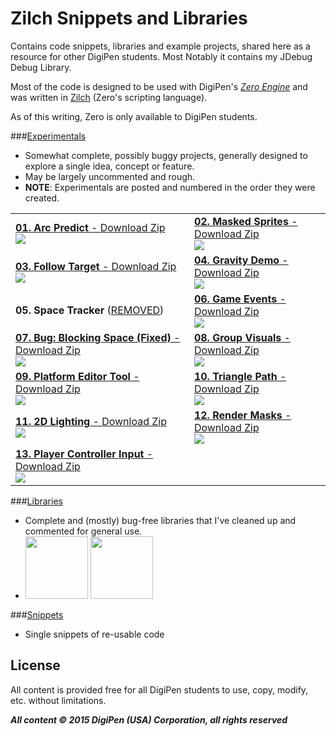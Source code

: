 # Zilch Snippets and Libraries
Contains code snippets, libraries and example projects, shared here as a resource for other DigiPen students. Most Notably it contains my JDebug Debug Library.

Most of the code is designed to be used with DigiPen's *<a href=zero.digipen.edu>Zero Engine</a>* and was written in <a href=http://zero.digipen.edu/Zilch.html>Zilch</a> (Zero's scripting language).

As of this writing, Zero is only available to DigiPen students.


###<a href=https://github.com/JohannesMP/Zilch-Snippets-and-Libraries/tree/master/Experimentals>Experimentals</a>
  * Somewhat complete, possibly buggy projects, generally designed to explore a single idea, concept or feature.
  * May be largely uncommented and rough.
  * **NOTE**: Experimentals are posted and numbered in the order they were created.

|  |  |
|---|---|
| <a href=https://github.com/JohannesMP/Zilch-Snippets-and-Libraries/tree/master/Experimentals/01_Arc_Predict>**01. Arc Predict** - <a href=https://github.com/JohannesMP/Zilch-Snippets-and-Libraries-Files/raw/master/Downloads/Experimentals/01_Arc_Predict_v1.0.zip>Download Zip</a> <br /> <img src=https://raw.githubusercontent.com/JohannesMP/Zilch-Snippets-and-Libraries-Files/master/Screenshots/Experimentals/01_Arc_Predict.gif></a> | <a href=https://github.com/JohannesMP/Zilch-Snippets-and-Libraries/tree/master/Experimentals/01_Masked_Spritest>**02. Masked Sprites** - <a href=https://github.com/JohannesMP/Zilch-Snippets-and-Libraries-Files/blob/master/Downloads/Experimentals/02_Masked_Sprites.v1.0.zip>Download Zip</a> <br /> <img src=https://raw.githubusercontent.com/JohannesMP/Zilch-Snippets-and-Libraries-Files/master/Screenshots/Experimentals/02_Masked_Sprites.gif></a> | 
| <a href=https://github.com/JohannesMP/Zilch-Snippets-and-Libraries/tree/master/Experimentals/03_Follow_Target>**03. Follow Target** - <a href=https://github.com/JohannesMP/Zilch-Snippets-and-Libraries-Files/blob/master/Downloads/Experimentals/03_Follow_Target.v1.0.zip>Download Zip</a> <br /> <img src=https://raw.githubusercontent.com/JohannesMP/Zilch-Snippets-and-Libraries-Files/master/Screenshots/Experimentals/03_Follow_Target.gif></a> | <a href=https://github.com/JohannesMP/Zilch-Snippets-and-Libraries/tree/master/Experimentals/04_Gravity_Demo>**04. Gravity Demo** - <a href=https://github.com/JohannesMP/Zilch-Snippets-and-Libraries-Files/blob/master/Downloads/Experimentals/04_Gravity_Demo.v1.0.zip>Download Zip</a> <br /> <img src=https://raw.githubusercontent.com/JohannesMP/Zilch-Snippets-and-Libraries-Files/master/Screenshots/Experimentals/04_Gravity_Demo.gif></a> | 
| **05. Space Tracker** (<a href=https://github.com/JohannesMP/Zilch-Snippets-and-Libraries/blob/master/Experimentals/05_Space_Tracker_REMOVED/Reason_For_Removal.txt>REMOVED</a>) | <a href=https://github.com/JohannesMP/Zilch-Snippets-and-Libraries/tree/master/Experimentals/06_Game_Events>**06. Game Events** - <a href=https://github.com/JohannesMP/Zilch-Snippets-and-Libraries-Files/blob/master/Downloads/Experimentals/06_Game_Events.v1.0.zip>Download Zip</a> <br /> <img src=https://raw.githubusercontent.com/JohannesMP/Zilch-Snippets-and-Libraries-Files/master/Screenshots/Experimentals/06_GameEvents.png></a> | 
| <a href=https://github.com/JohannesMP/Zilch-Snippets-and-Libraries/tree/master/Experimentals/07_BugDemo_BlockingSpaceBug_FIXED>**07. Bug: Blocking Space (Fixed)** - <a href=https://github.com/JohannesMP/Zilch-Snippets-and-Libraries-Files/blob/master/Downloads/Experimentals/07_BugDemo_BlockingSpaceBug_FIXED.v1.0.zip>Download Zip</a> <br /> <img src=https://raw.githubusercontent.com/JohannesMP/Zilch-Snippets-and-Libraries-Files/master/Screenshots/Experimentals/07_BlockingSpaceBug.png></a> | <a href=https://github.com/JohannesMP/Zilch-Snippets-and-Libraries/tree/master/Experimentals/08_Group_Visuals>**08. Group Visuals** - <a href=https://github.com/JohannesMP/Zilch-Snippets-and-Libraries-Files/blob/master/Downloads/Experimentals/08_Group_Visuals.v1.0.zip>Download Zip</a> <br /> <img src=https://raw.githubusercontent.com/JohannesMP/Zilch-Snippets-and-Libraries-Files/master/Screenshots/Experimentals/02_Masked_Sprites.gif></a> | 
| <a href=https://github.com/JohannesMP/Zilch-Snippets-and-Libraries/tree/master/Experimentals/09_Custom_Platform_Tool>**09. Platform Editor Tool** - <a href=https://github.com/JohannesMP/Zilch-Snippets-and-Libraries-Files/blob/master/Downloads/Experimentals/09_Custom_Platform_Tool.v1.0.zip>Download Zip</a> <br /> <img src=https://raw.githubusercontent.com/JohannesMP/Zilch-Snippets-and-Libraries-Files/master/Screenshots/Experimentals/09_Custom_Platform_Tool.gif></a> | <a href=https://github.com/JohannesMP/Zilch-Snippets-and-Libraries/tree/master/Experimentals/10_Triangle_Path>**10. Triangle Path** - <a href=https://github.com/JohannesMP/Zilch-Snippets-and-Libraries-Files/blob/master/Downloads/Experimentals/10_Triangle_Path.v1.0.zip>Download Zip</a> <br /> <img src=https://raw.githubusercontent.com/JohannesMP/Zilch-Snippets-and-Libraries-Files/master/Screenshots/Experimentals/10_Triangle_Path.gif></a> | 
| <a href=https://github.com/JohannesMP/Zilch-Snippets-and-Libraries/tree/master/Experimentals/11_2D_Lighting>**11. 2D Lighting** - <a href=https://github.com/JohannesMP/Zilch-Snippets-and-Libraries-Files/blob/master/Downloads/Experimentals/11_2D_Lighting.v1.0.zip>Download Zip</a> <br /> <img src=https://raw.githubusercontent.com/JohannesMP/Zilch-Snippets-and-Libraries-Files/master/Screenshots/Experimentals/11_2D_Lighting.gif></a> | <a href=https://github.com/JohannesMP/Zilch-Snippets-and-Libraries/tree/master/Experimentals/12_Render_Masks>**12. Render Masks** - <a href=https://github.com/JohannesMP/Zilch-Snippets-and-Libraries-Files/blob/master/Downloads/Experimentals/12_Render_Masks.v1.0.zip>Download Zip</a> <br /> <img src=https://raw.githubusercontent.com/JohannesMP/Zilch-Snippets-and-Libraries-Files/master/Screenshots/Experimentals/12_Render_Masks.gif></a> | 
| <a href=https://github.com/JohannesMP/Zilch-Snippets-and-Libraries/tree/master/Experimentals/13_Player_Controller_Input>**13. Player Controller Input** - <a href=https://github.com/JohannesMP/Zilch-Snippets-and-Libraries-Files/blob/master/Downloads/Experimentals/13_Player_Controller_Input.v1.0.zip>Download Zip</a> <br /> <img src=https://raw.githubusercontent.com/JohannesMP/Zilch-Snippets-and-Libraries-Files/master/Screenshots/Experimentals/13_Player_Controller_Input.png></a> |   | 

###<a href=https://github.com/JohannesMP/Zilch-Snippets-and-Libraries/tree/master/Libraries>Libraries</a>
  * Complete and (mostly) bug-free libraries that I've cleaned up and commented for general use.
  * <img height=100 src=https://camo.githubusercontent.com/0cfa5f0812d49488c8a28c8e3f18d40d5a38b300/687474703a2f2f692e696d6775722e636f6d2f6b48524572724c2e706e672f /> <img height=100 src=https://camo.githubusercontent.com/ece0fd0eed3dffa48e7c2a5ea831307bfdd67a3b/687474703a2f2f692e696d6775722e636f6d2f747241323650482e706e67 />

###<a href=https://github.com/JohannesMP/Zilch-Snippets-and-Libraries/tree/master/Snippets>Snippets</a>
  * Single snippets of re-usable code

## License

All content is provided free for all DigiPen students to use, copy, modify, etc. without limitations.

***All content © 2015 DigiPen (USA) Corporation, all rights reserved***

